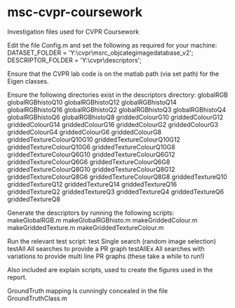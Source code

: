 # msc-cvpr-coursework

Investigation files used for CVPR Coursework

Edit the file Config.m and set the following as required for your machine:
    DATASET_FOLDER = 'Y:\cvpr\msrc_objcategimagedatabase_v2';
    DESCRIPTOR_FOLDER = 'Y:\cvpr\descriptors';

Ensure that the CVPR lab code is on the matlab path (via set path) for the Eigen classes.

Ensure the following directories exist in the descriptors directory:
    globalRGB
    globalRGBhistoQ10
    globalRGBhistoQ12
    globalRGBhistoQ14
    globalRGBhistoQ16
    globalRGBhistoQ2
    globalRGBhistoQ3
    globalRGBhistoQ4
    globalRGBhistoQ6
    globalRGBhistoQ8
    griddedColourG10
    griddedColourG12
    griddedColourG14
    griddedColourG16
    griddedColourG2
    griddedColourG3
    griddedColourG4
    griddedColourG6
    griddedColourG8
    griddedTextureColourQ10G10
    griddedTextureColourQ10G12
    griddedTextureColourQ10G6
    griddedTextureColourQ10G8
    griddedTextureColourQ6G10
    griddedTextureColourQ6G12
    griddedTextureColourQ6G6
    griddedTextureColourQ6G8
    griddedTextureColourQ8G10
    griddedTextureColourQ8G12
    griddedTextureColourQ8G6
    griddedTextureColourQ8G8
    griddedTextureQ10
    griddedTextureQ12
    griddedTextureQ14
    griddedTextureQ16
    griddedTextureQ2
    griddedTextureQ3
    griddedTextureQ4
    griddedTextureQ6
    griddedTextureQ8

Generate the descriptors by running the following scripts:
    makeGlobalRGB.m
    makeGlobalRGBhisto.m
    makeGriddedColour.m
    makeGriddedTexture.m
    makeGriddedTextureColour.m

Run the relevant test script:
    test<descriptor><comparator>        Single search (random image selection)
    test<descriptor><comparator>All     All searches to provide a PR graph
    test<descriptor><comparator>AllEx   All searches with variations to provide multi line PR graphs (these take a while to run!)

Also included are explain<thing> scripts, used to create the figures used in the report.

GroundTruth mapping is cunningly concealed in the file GroundTruthClass.m
